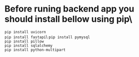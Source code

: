 # Before runing backend app you should install bellow using pip\
`pip install uvicorn`\
`pip install fastapi`\ 
`pip install pymysql`\
`pip install pillow`\
`pip install sqlalchemy`\
`pip install python-multipart`
